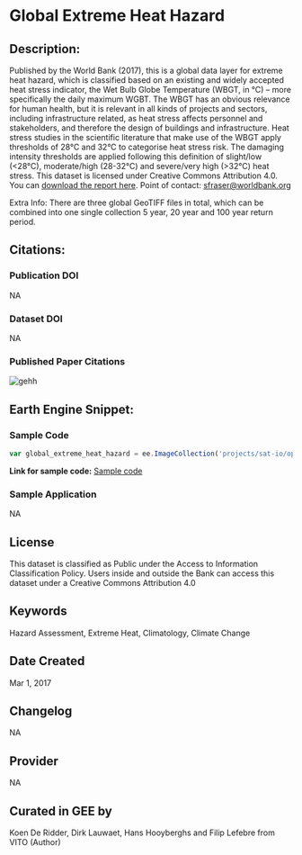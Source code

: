 
# Global Extreme Heat Hazard

## Description:

Published by the World Bank (2017), this is a global data layer for extreme heat hazard, which is classified based on an existing and widely
accepted heat stress indicator, the Wet Bulb Globe Temperature (WBGT, in °C) – more specifically the daily maximum WGBT. The WBGT has an obvious
relevance for human health, but it is relevant in all kinds of projects and sectors, including infrastructure related, as heat stress affects
personnel and stakeholders, and therefore the design of buildings and infrastructure. Heat stress studies in the scientific literature that make use
of the WBGT apply thresholds of 28°C and 32°C to categorise heat stress risk. The damaging intensity thresholds are applied following this
definition of slight/low (<28°C), moderate/high (28-32°C) and severe/very high (>32°C) heat stress. This dataset is licensed under Creative Commons
Attribution 4.0. You can [download the report here](https://datacatalogfiles.worldbank.org/ddh-published/0040194/DR0087127/VITO%20-%20Extreme%20heat%20Final_report_v2.pdf?versionId=2022-06-24T15:35:23.0634409Z). Point of contact: sfraser@worldbank.org

Extra Info: There are three global GeoTIFF files in total, which can be combined into one single collection 5 year, 20 year and 100 year return period.

## Citations:

### Publication DOI

NA

### Dataset DOI

NA

### Published Paper Citations

![gehh](https://github.com/samapriya/awesome-gee-community-datasets/assets/6677629/30e5d77c-ee26-4252-80a0-74aee4dce3c3)

## Earth Engine Snippet:

### Sample Code

```js
var global_extreme_heat_hazard = ee.ImageCollection('projects/sat-io/open-datasets/WORLD-BANK/global-ext-heat-hazard');
```

**Link for sample code:** [Sample code](https://code.earthengine.google.com/?scriptPath=users/sat-io/awesome-gee-catalog-examples:weather-climate/GLOBAL-EXTREME-HEAT-HAZARD)

### Sample Application

NA

## License

This dataset is classified as Public under the Access to Information Classification Policy. Users inside and outside the Bank can access this dataset under a Creative Commons Attribution 4.0

## Keywords

Hazard Assessment, Extreme Heat, Climatology, Climate Change

## Date Created

Mar 1, 2017

## Changelog

NA

## Provider

NA

## Curated in GEE by
Koen De Ridder, Dirk Lauwaet, Hans Hooyberghs and Filip Lefebre from VITO (Author)